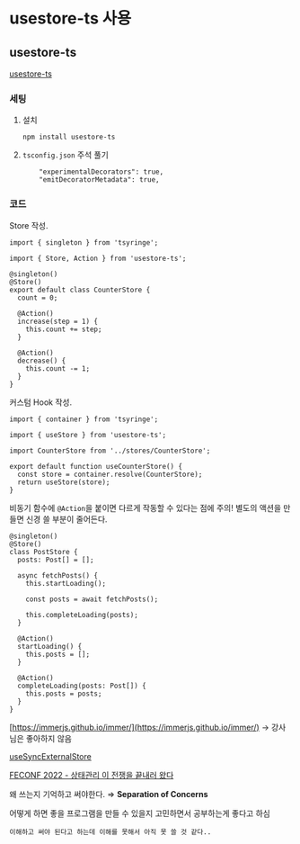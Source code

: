 # usestore-ts 사용

## usestore-ts

[usestore-ts](https://usestore-ts.com/)

### 세팅

1.  설치

    ```
    npm install usestore-ts
    ```
2.  `tsconfig.json` 주석 풀기

    ```
        "experimentalDecorators": true,
        "emitDecoratorMetadata": true,
    ```

### 코드

Store 작성.

```tsx
import { singleton } from 'tsyringe';

import { Store, Action } from 'usestore-ts';

@singleton()
@Store()
export default class CounterStore {
  count = 0;

  @Action()
  increase(step = 1) {
    this.count += step;
  }

  @Action()
  decrease() {
    this.count -= 1;
  }
}
```

커스텀 Hook 작성.

```tsx
import { container } from 'tsyringe';

import { useStore } from 'usestore-ts';

import CounterStore from '../stores/CounterStore';

export default function useCounterStore() {
  const store = container.resolve(CounterStore);
  return useStore(store);
}
```

비동기 함수에 `@Action`을 붙이면 다르게 작동할 수 있다는 점에 주의! 별도의 액션을 만들면 신경 쓸 부분이 줄어든다.

```tsx
@singleton()
@Store()
class PostStore {
  posts: Post[] = [];

  async fetchPosts() {
    this.startLoading();

    const posts = await fetchPosts();

    this.completeLoading(posts);
  }

  @Action()
  startLoading() {
    this.posts = [];
  }

  @Action()
  completeLoading(posts: Post[]) {
    this.posts = posts;
  }
}
```



[https://immerjs.github.io/immer/](https://immerjs.github.io/immer/) -> 강사님은 좋아하지 않음



[useSyncExternalStore](https://react.dev/reference/react/useSyncExternalStore)

[FECONF 2022 - 상태관리 이 전쟁을 끝내러 왔다](https://youtu.be/KEDUqA9JeIo)



왜 쓰는지 기억하고 써야한다. ⇒ **Separation of Concerns**

어떻게 하면 좋을 프로그램을 만들 수 있을지 고민하면서 공부하는게 좋다고 하심



`이해하고 써야 된다고 하는데 이해를 못해서 아직 못 쓸 것 같다..`
